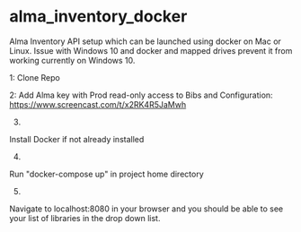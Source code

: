 # alma_inventory_docker
Alma Inventory API setup which can be launched using docker on Mac or Linux.  Issue with Windows 10 and docker and mapped drives prevent it from working currently on Windows 10.

1:
Clone Repo

2:
Add Alma key with Prod read-only access to Bibs and Configuration: https://www.screencast.com/t/x2RK4R5JaMwh

3.
Install Docker if not already installed

4. 
Run "docker-compose up" in project home directory

5.
Navigate to localhost:8080 in your browser and you should be able to see your list of libraries in the drop down list.
